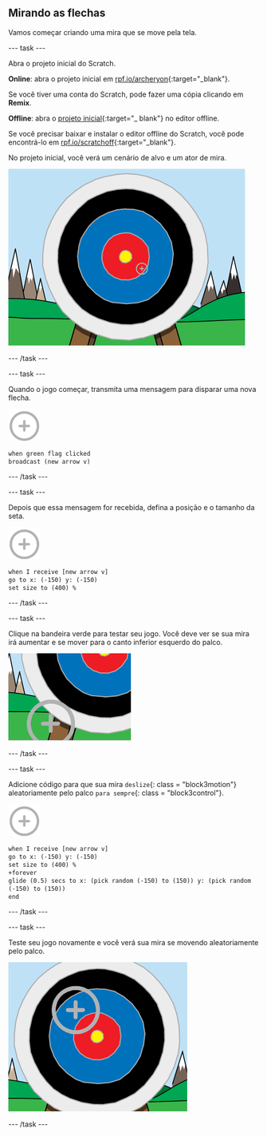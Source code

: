 ## Mirando as flechas

Vamos começar criando uma mira que se move pela tela.

\--- task \---

Abra o projeto inicial do Scratch.

**Online**: abra o projeto inicial em [rpf.io/archeryon](http://rpf.io/archeryon){:target="_blank"}.

Se você tiver uma conta do Scratch, pode fazer uma cópia clicando em **Remix**.

**Offline**: abra o [projeto inicial](http://rpf.io/p/en/archery-go){:target="_ blank"} no editor offline.

Se você precisar baixar e instalar o editor offline do Scratch, você pode encontrá-lo em [rpf.io/scratchoff](http://rpf.io/scratchoff){:target="_blank"}.

No projeto inicial, você verá um cenário de alvo e um ator de mira.

![projetos iniciais](images/archery-starter.png)

\--- /task \---

\--- task \---

Quando o jogo começar, transmita uma mensagem para disparar uma nova flecha.

![ator mira](images/target-sprite.png)

```blocks3
when green flag clicked
broadcast (new arrow v)
```

\--- /task \---

\--- task \---

Depois que essa mensagem for recebida, defina a posição e o tamanho da seta.

![ator mira](images/target-sprite.png)

```blocks3
when I receive [new arrow v]
go to x: (-150) y: (-150)
set size to (400) %
```

\--- /task \---

\--- task \---

Clique na bandeira verde para testar seu jogo. Você deve ver se sua mira irá aumentar e se mover para o canto inferior esquerdo do palco.

![ator mira maior no canto inferior esquerdo do palco](images/archery-start-test.png)

\--- /task \---

\--- task \---

Adicione código para que sua mira `deslize`{: class = "block3motion"} aleatoriamente pelo palco `para sempre`{: class = "block3control"}.

![ator mira](images/target-sprite.png)

```blocks3
when I receive [new arrow v]
go to x: (-150) y: (-150)
set size to (400) %
+forever
glide (0.5) secs to x: (pick random (-150) to (150)) y: (pick random (-150) to (150))
end
```

\--- /task \---

\--- task \---

Teste seu jogo novamente e você verá sua mira se movendo aleatoriamente pelo palco.

![mira em uma posição diferente](images/archery-glide-test.png)

\--- /task \---